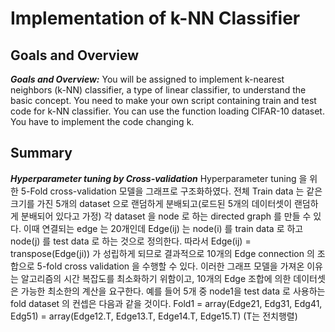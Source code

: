 # Implementation of k-NN Classifier

## Goals and Overview

***Goals and Overview:*** You will be assigned to implement k-nearest neighbors (k-NN) classifier, a type of linear classifier, to understand the basic concept. You need to make your own script containing train and test code for k-NN classifier. You can use the function loading CIFAR-10 dataset. You have to implement the code changing k.

## Summary

***Hyperparameter tuning by Cross-validation***
 Hyperparameter tuning 을 위한 5-Fold cross-validation 모델을 그래프로 구조화하였다. 전체 Train data 는 같은 크기를 가진 5개의 dataset 으로 랜덤하게 분배되고(로드된 5개의 데이터셋이 랜덤하게 분배되어 있다고 가정) 각 dataset 을 node 로 하는 directed graph 를 만들 수 있다. 이때 연결되는 edge 는 20개인데 Edge(ij) 는 node(i) 를 train data 로 하고 node(j) 를 test data 로 하는 것으로 정의한다. 따라서 Edge(ij) = transpose(Edge(ji)) 가 성립하게 되므로 결과적으로 10개의 Edge connection 의 조합으로 5-fold cross validation 을 수행할 수 있다. 이러한 그래프 모델을 가져온 이유는 알고리즘의 시간 복잡도를 최소화하기 위함이고, 10개의 Edge 조합에 의한 데이터셋은 가능한 최소한의 계산을 요구한다. 예를 들어 5개 중 node1을 test data 로 사용하는 fold dataset 의 컨셉은 다음과 같을 것이다. Fold1 = array(Edge21, Edg31, Edg41, Edg51) = array(Edge12.T, Edge13.T, Edge14.T, Edge15.T) (T는 전치행렬)
